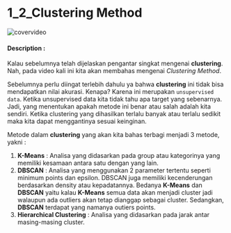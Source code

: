 # 1_2_Clustering Method

![covervideo](http://bit.ly/makeaicovervideo)

#### **Description :**

Kalau sebelumnya telah dijelaskan pengantar singkat mengenai **clustering**. Nah, pada video kali ini kita akan membahas mengenai *Clustering Method*.

Sebelumnya perlu diingat terlebih dahulu ya bahwa **clustering** ini tidak bisa mendapatkan nilai akurasi. Kenapa? Karena ini merupakan `unsupervised data`. Ketika unsupervised data kita tidak tahu apa target yang sebenarnya. Jadi, yang menentukan apakah metode ini benar atau salah adalah kita sendiri. Ketika clustering yang dihasilkan terlalu banyak atau terlalu sedikit maka kita dapat menggantinya sesuai keinginan. 

Metode dalam **clustering** yang akan kita bahas terbagi menjadi 3 metode, yakni :

1. **K-Means** : Analisa yang didasarkan pada group atau kategorinya yang memiliki kesamaan antara satu dengan yang lain. 
2. **DBSCAN** : Analisa yang menggunakan 2 parameter tertentu seperti minimum points dan epsilon. DBSCAN juga memiliki kecenderungan berdasarkan density atau kepadatannya. Bedanya **K-Means** dan **DBSCAN** yaitu kalau **K-Means** semua data akan menjadi cluster jadi walaupun ada outliers akan tetap dianggap sebagai cluster. Sedangkan, **DBSCAN** terdapat yang namanya outiers points.
3. **Hierarchical Clustering** : Analisa yang didasarkan pada jarak antar masing-masing cluster.



